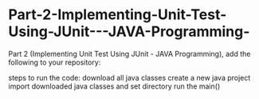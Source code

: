 # Part-2-Implementing-Unit-Test-Using-JUnit---JAVA-Programming-
Part 2 (Implementing Unit Test Using JUnit - JAVA Programming), add the following to your repository:

steps to run the code:
download all java classes 
create a new java project
import downloaded java classes and set directory
run the main() 

